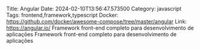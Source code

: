 Title: Angular
Date: 2024-02-10T13:56:47.573500
Category: javascript
Tags: frontend,framework,typescript
Docker: https://github.com/docker/awesome-compose/tree/master/angular
Link: https://angular.io/
Framework front-end completo para desenvolvimento de aplicações
Framework front-end completo para desenvolvimento de aplicações
